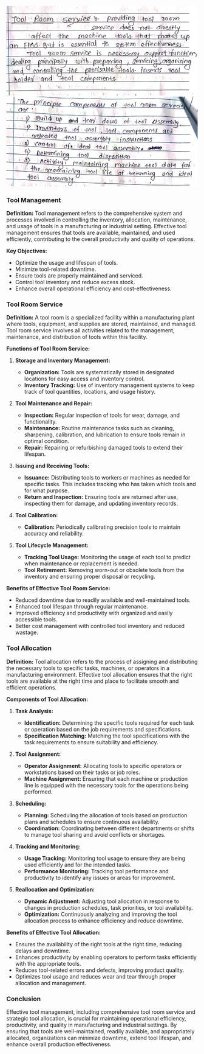 ![Pasted image 20240520231630](Pasted%20image%2020240520231630.png)
![Pasted image 20240520231656](Pasted%20image%2020240520231656.png)


### Tool Management

**Definition:**
Tool management refers to the comprehensive system and processes involved in controlling the inventory, allocation, maintenance, and usage of tools in a manufacturing or industrial setting. Effective tool management ensures that tools are available, maintained, and used efficiently, contributing to the overall productivity and quality of operations.

**Key Objectives:**
- Optimize the usage and lifespan of tools.
- Minimize tool-related downtime.
- Ensure tools are properly maintained and serviced.
- Control tool inventory and reduce excess stock.
- Enhance overall operational efficiency and cost-effectiveness.

### Tool Room Service

**Definition:**
A tool room is a specialized facility within a manufacturing plant where tools, equipment, and supplies are stored, maintained, and managed. Tool room service involves all activities related to the management, maintenance, and distribution of tools within this facility.

**Functions of Tool Room Service:**

1. **Storage and Inventory Management:**
   - **Organization:** Tools are systematically stored in designated locations for easy access and inventory control.
   - **Inventory Tracking:** Use of inventory management systems to keep track of tool quantities, locations, and usage history.

2. **Tool Maintenance and Repair:**
   - **Inspection:** Regular inspection of tools for wear, damage, and functionality.
   - **Maintenance:** Routine maintenance tasks such as cleaning, sharpening, calibration, and lubrication to ensure tools remain in optimal condition.
   - **Repair:** Repairing or refurbishing damaged tools to extend their lifespan.

3. **Issuing and Receiving Tools:**
   - **Issuance:** Distributing tools to workers or machines as needed for specific tasks. This includes tracking who has taken which tools and for what purpose.
   - **Return and Inspection:** Ensuring tools are returned after use, inspecting them for damage, and updating inventory records.

4. **Tool Calibration:**
   - **Calibration:** Periodically calibrating precision tools to maintain accuracy and reliability.

5. **Tool Lifecycle Management:**
   - **Tracking Tool Usage:** Monitoring the usage of each tool to predict when maintenance or replacement is needed.
   - **Tool Retirement:** Removing worn-out or obsolete tools from the inventory and ensuring proper disposal or recycling.

**Benefits of Effective Tool Room Service:**
- Reduced downtime due to readily available and well-maintained tools.
- Enhanced tool lifespan through regular maintenance.
- Improved efficiency and productivity with organized and easily accessible tools.
- Better cost management with controlled tool inventory and reduced wastage.

### Tool Allocation

**Definition:**
Tool allocation refers to the process of assigning and distributing the necessary tools to specific tasks, machines, or operators in a manufacturing environment. Effective tool allocation ensures that the right tools are available at the right time and place to facilitate smooth and efficient operations.

**Components of Tool Allocation:**

1. **Task Analysis:**
   - **Identification:** Determining the specific tools required for each task or operation based on the job requirements and specifications.
   - **Specification Matching:** Matching the tool specifications with the task requirements to ensure suitability and efficiency.

2. **Tool Assignment:**
   - **Operator Assignment:** Allocating tools to specific operators or workstations based on their tasks or job roles.
   - **Machine Assignment:** Ensuring that each machine or production line is equipped with the necessary tools for the operations being performed.

3. **Scheduling:**
   - **Planning:** Scheduling the allocation of tools based on production plans and schedules to ensure continuous availability.
   - **Coordination:** Coordinating between different departments or shifts to manage tool sharing and avoid conflicts or shortages.

4. **Tracking and Monitoring:**
   - **Usage Tracking:** Monitoring tool usage to ensure they are being used efficiently and for the intended tasks.
   - **Performance Monitoring:** Tracking tool performance and productivity to identify any issues or areas for improvement.

5. **Reallocation and Optimization:**
   - **Dynamic Adjustment:** Adjusting tool allocation in response to changes in production schedules, task priorities, or tool availability.
   - **Optimization:** Continuously analyzing and improving the tool allocation process to enhance efficiency and reduce downtime.

**Benefits of Effective Tool Allocation:**
- Ensures the availability of the right tools at the right time, reducing delays and downtime.
- Enhances productivity by enabling operators to perform tasks efficiently with the appropriate tools.
- Reduces tool-related errors and defects, improving product quality.
- Optimizes tool usage and reduces wear and tear through proper allocation and management.

### Conclusion

Effective tool management, including comprehensive tool room service and strategic tool allocation, is crucial for maintaining operational efficiency, productivity, and quality in manufacturing and industrial settings. By ensuring that tools are well-maintained, readily available, and appropriately allocated, organizations can minimize downtime, extend tool lifespan, and enhance overall production effectiveness.
